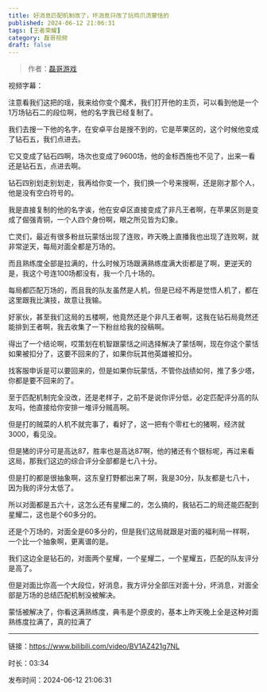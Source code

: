 ```yaml
---
title: 好消息匹配机制改了，坏消息只改了玩鸡爪流蒙恬的
published: 2024-06-12 21:06:31
tags: [王者荣耀]
category: 磊哥视频
draft: false
---
```



> 作者：[磊哥游戏](https://space.bilibili.com/268941858?spm_id_from=333.788.upinfo.head.click)

视频字幕：

注意看我们这把的瑶，我来给你变个魔术，我们打开他的主页，可以看到他是一个1万场钻石二的段位啊，他的名字我已经复制了。

我们去搜一下他的名字，在安卓平台是搜不到的，它是苹果区的，这个时候他变成了钻石五，我们点进去。

它又变成了钻石四啊，场次也变成了9600场，他的金标西施也不见了，出来一看还是钻石五，点进去啊。

钻石四别划走别划走，我再给你变一个，我们换一个号来搜啊，还是刚才那个人，他是没有空白符号的。

我是直接复制的他的名字诶，他在安卓区直接变成了非凡王者啊，在苹果区则是变成了倔强青铜，一个人四个身份啊，眼之所见皆为幻象。

亡灵们，最近有很多粉丝玩蒙恬出现了连败，昨天晚上直播我也出现了连败啊，就非常逆天，每局对面全都是万场的。

而且熟练度全部是拉满的，什么时候万场跟满熟练度满大街都是了啊，更逆天的是，我这个号连100场都没有，我一个几十场的。

每局都匹配万场的，而且我的队友虽然是人机，但是已经不再是觉悟人机了，都在这里跟我比演技，故意让我输。

好家伙，甚至我们这局的五楼啊，他竟然还是个非凡王者啊，这我在钻石局竟然还能排到王者啊，我去收集了一下粉丝给我的投稿啊。

得出了一个结论啊，哎策划在机智跟蒙恬之间选择解决了蒙恬啊，现在你这个蒙恬如果被扣分了，这要不回来的了，如果你玩其他英雄被扣分。

找客服申诉是可以要回来的，但是如果你玩蒙恬，不管你战绩如何，推了多少塔，你都是要不回来的了。

至于匹配机制完全没改，还是老样子，之前不是说你评分低，必定匹配评分高的队友吗，他直接给你安排一堆评分贼高啊。

但是打的贼菜的人机不就完事了，看好了，这一把有个零杠七的猪啊，经济就3000，看见没。

但是猪的评分可是高达87，胜率也是高达87啊，他的猪还有个银标呢，再过来看这局，那我们这边的综合评分全部都是七八十分。

但是打的都是很抽象啊，这东皇打野都出来了啊，我是30分，队友都是七八十，因为我的评分太低了。

所以对面都是五六十，这怎么还有星耀二的，怎么搞的，我钻石二的局还能匹配到星耀二，这也是个60多分的。

还是个万场的，对面全是60多分的，但是我们这局就跟是对面的福利局一样啊，一个比一个抽象啊，更离谱的是。

我们这边全是钻石的，对面两个星耀，一个星耀二，一个星耀五，匹配的队友评分是高了。

但是对面比你高一个大段位，好消息，我方评分全部压对面十分，坏消息，对面全部是万场的总结匹配机制没被解决。

蒙恬被解决了，你看这满熟练度，典韦是个原皮的，基本上昨天晚上全是这种对面熟练度拉满了，真的拉满了

---

链接：https://www.bilibili.com/video/BV1AZ421g7NL

时长：03:34

发布时间：2024-06-12 21:06:31
